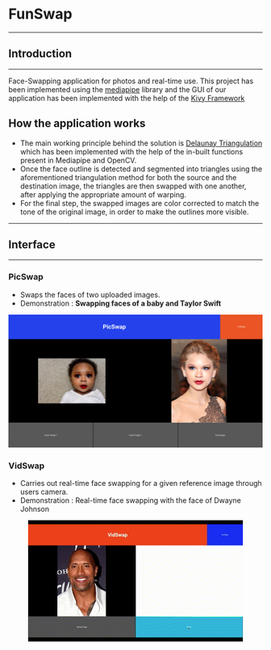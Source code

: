 # FunSwap

---
## Introduction
---
Face-Swapping application for photos and real-time use. This project has been implemented using the [mediapipe](https://developers.google.com/mediapipe) library and the GUI of our application has been implemented with the help of the [Kivy Framework](https://kivy.org)

## How the application works
- The main working principle behind the solution is [Delaunay Triangulation](https://en.wikipedia.org/wiki/Delaunay_triangulation) which has been implemented with the help of the in-built functions present in Mediapipe and OpenCV. 
- Once the face outline is detected and segmented into triangles using the aforementioned triangulation method for both the source and the destination image, the triangles are then swapped with one another, after applying the appropriate amount of warping.
- For the final step, the swapped images are color corrected to match the tone of the original image, in order to make the outlines more visible. 

---
## Interface
---
### PicSwap
- Swaps the faces of two uploaded images.
- Demonstration : __Swapping faces of a baby and Taylor Swift__

![PicSwap Demo](/demos/picswap_demo.png)

### VidSwap
- Carries out real-time face swapping for a given reference image through users camera.
- Demonstration : Real-time face swapping with the face of Dwayne Johnson

<p align='center'>
  <img src = "/demos/vidswap_demo.gif"/>
</p>

